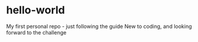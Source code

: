 # hello-world
My first personal repo - just following the guide
New to coding, and looking forward to the challenge
